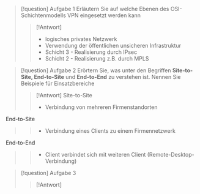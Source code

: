 > [!question] Aufgabe 1 
> Erläutern Sie auf welche Ebenen des OSI-Schichtenmodells VPN eingesetzt werden kann
>>[!Antwort]
>>- logisches privates Netzwerk
>>- Verwendung der öffentlichen unsicheren Infrastruktur
>>- Schicht 3 - Realisierung durch IPsec
>>- Schicht 2 - Realisierung z.B. durch MPLS

> [!question] Aufgabe 2
> Erörtern Sie, was unter den Begriffen **Site-to-Site, End-to-Site** und **End-to-End** zu verstehen ist. Nennen Sie Beispiele für Einsatzbereiche
>> [!Antwort]
>>  Site-to-Site
>>  - Verbindung von mehreren Firmenstandorten
>>
End-to-Site
>>  - Verbindung eines Clients zu einem Firmennetzwerk
>>    
End-to-End 
>>- Client verbindet sich mit weiteren Client (Remote-Desktop-Verbindung)

>[!question] Aufgabe 3
>
>>[!Antwort]
>>












